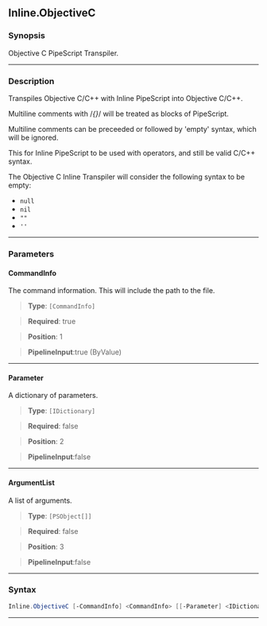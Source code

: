 Inline.ObjectiveC
-----------------
### Synopsis
Objective C PipeScript Transpiler.

---
### Description

Transpiles Objective C/C++ with Inline PipeScript into Objective C/C++.

Multiline comments with /*{}*/ will be treated as blocks of PipeScript.

Multiline comments can be preceeded or followed by 'empty' syntax, which will be ignored.

This for Inline PipeScript to be used with operators, and still be valid C/C++ syntax. 

The Objective C Inline Transpiler will consider the following syntax to be empty:

* ```null```
* ```nil```
* ```""```
* ```''```

---
### Parameters
#### **CommandInfo**

The command information.  This will include the path to the file.



> **Type**: ```[CommandInfo]```

> **Required**: true

> **Position**: 1

> **PipelineInput**:true (ByValue)



---
#### **Parameter**

A dictionary of parameters.



> **Type**: ```[IDictionary]```

> **Required**: false

> **Position**: 2

> **PipelineInput**:false



---
#### **ArgumentList**

A list of arguments.



> **Type**: ```[PSObject[]]```

> **Required**: false

> **Position**: 3

> **PipelineInput**:false



---
### Syntax
```PowerShell
Inline.ObjectiveC [-CommandInfo] <CommandInfo> [[-Parameter] <IDictionary>] [[-ArgumentList] <PSObject[]>] [<CommonParameters>]
```
---

